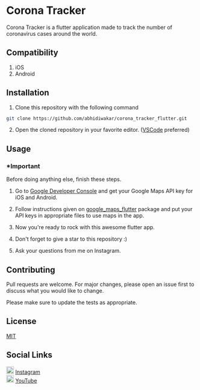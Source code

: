 # Corona Tracker

Corona Tracker is a flutter application made to track the number of coronavirus cases around the world.

## Compatibility
1. iOS
2. Android

## Installation

1. Clone this repository with the following command

```bash
git clone https://github.com/abhidiwakar/corona_tracker_flutter.git
```

2. Open the cloned repository in your favorite editor. ([VSCode](https://code.visualstudio.com/download) preferred)

## Usage
### *Important
Before doing anything else, finish these steps.
1. Go to [Google Developer Console](https://console.developers.google.com/) and get your Google Maps API key for iOS and Android.
2. Follow instructions given on [google_maps_flutter](https://pub.dev/packages/google_maps_flutter) package and put your API keys in appropriate files to use maps in the app.

3. Now you're ready to rock with this awesome flutter app.

4. Don't forget to give a star to this repository :)

5. Ask your questions from me on Instagram.

## Contributing
Pull requests are welcome. For major changes, please open an issue first to discuss what you would like to change.

Please make sure to update the tests as appropriate.

## License
[MIT](https://choosealicense.com/licenses/mit/)

## Social Links
<img src="https://upload.wikimedia.org/wikipedia/commons/thumb/e/e7/Instagram_logo_2016.svg/100px-Instagram_logo_2016.svg.png" width="20" height="20"> [Instagram](https://www.instagram.com/nameless_coder/)
<br>
<img src="https://upload.wikimedia.org/wikipedia/commons/thumb/0/09/YouTube_full-color_icon_%282017%29.svg/640px-YouTube_full-color_icon_%282017%29.svg.png" width="20" height="20"> [YouTube](https://www.youtube.com/channel/UCz2wrNpC1XayEMyzDBhEIiQ)